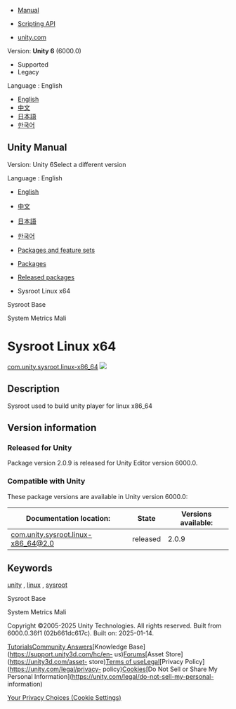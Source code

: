 [](https://docs.unity3d.com)

  * [Manual](../Manual/index.html)
  * [Scripting API](../ScriptReference/index.html)

  * [unity.com](https://unity.com/)

Version: **Unity 6** (6000.0)

  * Supported
  * Legacy

Language : English

  * [English](/Manual/com.unity.sysroot.linux-x86_64.html)
  * [中文](/cn/current/Manual/com.unity.sysroot.linux-x86_64.html)
  * [日本語](/ja/current/Manual/com.unity.sysroot.linux-x86_64.html)
  * [한국어](/kr/current/Manual/com.unity.sysroot.linux-x86_64.html)

[](https://docs.unity3d.com)

## Unity Manual

Version: Unity 6Select a different version

Language : English

  * [English](/Manual/com.unity.sysroot.linux-x86_64.html)
  * [中文](/cn/current/Manual/com.unity.sysroot.linux-x86_64.html)
  * [日本語](/ja/current/Manual/com.unity.sysroot.linux-x86_64.html)
  * [한국어](/kr/current/Manual/com.unity.sysroot.linux-x86_64.html)

  * [Packages and feature sets](PackagesList.html)
  * [Packages](Packages-all.html)
  * [Released packages](pack-safe.html)
  * Sysroot Linux x64 

[](com.unity.sysroot.html)

Sysroot Base

[](com.unity.profiling.systemmetrics.mali.html)

System Metrics Mali

# Sysroot Linux x64

[com.unity.sysroot.linux-x86_64](https://docs.unity3d.com/Packages/com.unity.sysroot.linux-x86_64@2.0/manual/index.html)
![](../uploads/Main/iconRel.png)

## Description

Sysroot used to build unity player for linux x86_64

## Version information

### Released for Unity

Package version 2.0.9 is released for Unity Editor version 6000.0.

### Compatible with Unity

These package versions are available in Unity version 6000.0:

**Documentation location:** | **State** | **Versions available:**  
---|---|---  
[com.unity.sysroot.linux-x86_64@2.0](https://docs.unity3d.com/Packages/com.unity.sysroot.linux-x86_64@2.0/manual/index.html) | released | 2.0.9  
  
## Keywords

[unity](pack-keys.html#unity) , [linux](pack-keys.html#linux) ,
[sysroot](pack-keys.html#sysroot)

[](com.unity.sysroot.html)

Sysroot Base

[](com.unity.profiling.systemmetrics.mali.html)

System Metrics Mali

Copyright ©2005-2025 Unity Technologies. All rights reserved. Built from
6000.0.36f1 (02b661dc617c). Built on: 2025-01-14.

[Tutorials](https://learn.unity.com/)[Community
Answers](https://answers.unity3d.com)[Knowledge
Base](https://support.unity3d.com/hc/en-
us)[Forums](https://forum.unity3d.com)[Asset Store](https://unity3d.com/asset-
store)[Terms of
use](https://docs.unity3d.com/Manual/TermsOfUse.html)[Legal](https://unity.com/legal)[Privacy
Policy](https://unity.com/legal/privacy-
policy)[Cookies](https://unity.com/legal/cookie-policy)[Do Not Sell or Share
My Personal Information](https://unity.com/legal/do-not-sell-my-personal-
information)

[Your Privacy Choices (Cookie Settings)](javascript:void\(0\);)

